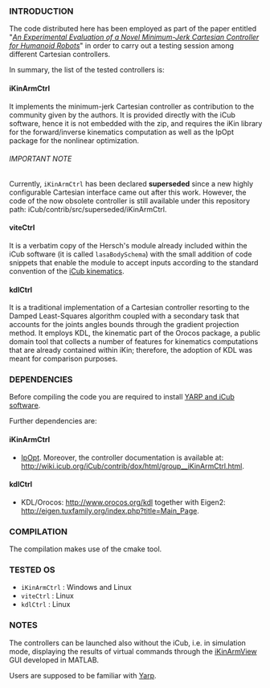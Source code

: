 
### INTRODUCTION
The code distributed here has been employed as part of the paper entitled "[_An Experimental Evaluation of a Novel Minimum-Jerk Cartesian Controller for Humanoid Robots_](https://doi.org/10.1109/IROS.2010.5650851)" in order to carry out a testing session among different Cartesian controllers.

In summary, the list of the tested controllers is:

#### iKinArmCtrl
It implements the minimum-jerk Cartesian controller as contribution to the community given by the authors. It is provided directly with the iCub software, hence it is not embedded with the zip, and requires the iKin library for the forward/inverse kinematics computation as well as the IpOpt package for the nonlinear optimization.

###### IMPORTANT NOTE
Currently, `iKinArmCtrl` has been declared **superseded** since a new highly configurable Cartesian interface came out after this work. However, the code of the now obsolete controller is still available under this repository path: iCub/contrib/src/superseded/iKinArmCtrl.

#### viteCtrl
It is a verbatim copy of the Hersch's module already included within the iCub software (it is called `lasaBodySchema`) with the small addition of code snippets that enable the module to accept inputs according to the standard convention of the [iCub kinematics](http://wiki.icub.org/wiki/ICubForwardKinematics).

#### kdlCtrl
It is a traditional implementation of a Cartesian controller resorting to the Damped Least-Squares algorithm coupled with a secondary task that accounts for the joints angles bounds through the gradient projection method. It employs KDL, the kinematic part of the Orocos package, a public domain tool that collects a number of features for kinematics computations that are already contained within iKin; therefore, the adoption of KDL was meant for comparison purposes.

### DEPENDENCIES
Before compiling the code you are required to install [YARP and iCub software](http://wiki.icub.org/wiki/Manual#Six._Software.2C_Installing_YARP_and_iCub).

Further dependencies are:

#### iKinArmCtrl
- [IpOpt](http://wiki.icub.org/wiki/Installing_IPOPT).
Moreover, the controller documentation is available at: http://wiki.icub.org/iCub/contrib/dox/html/group__iKinArmCtrl.html.

#### kdlCtrl
- KDL/Orocos: http://www.orocos.org/kdl together with Eigen2: http://eigen.tuxfamily.org/index.php?title=Main_Page.

### COMPILATION
The compilation makes use of the cmake tool.

### TESTED OS
- `iKinArmCtrl` : Windows and Linux
- `viteCtrl`    : Linux
- `kdlCtrl`     : Linux


### NOTES
The controllers can be launched also without the iCub, i.e. in simulation mode, displaying the results of virtual commands through the [iKinArmView](https://github.com/pattacini/icub-contrib/tree/master/matlabViewers/src/iKinArmView) GUI developed in MATLAB.

Users are supposed to be familiar with [Yarp](http://wiki.icub.org/yarp).

